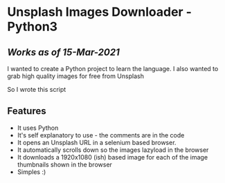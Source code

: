# Unsplash Images Downloader - Python3
## _Works as of 15-Mar-2021_

I wanted to create a Python project to learn the language.
I also wanted to grab high quality images for free from Unsplash

So I wrote this script

## Features

- It uses Python
- It's self explanatory to use - the comments are in the code
- It opens an Unsplash URL in a selenium based browser.
- It automatically scrolls down so the images lazyload in the browser
- It downloads a 1920x1080 (ish) based image for each of the image thumbnails shown in the browser
- Simples :)
